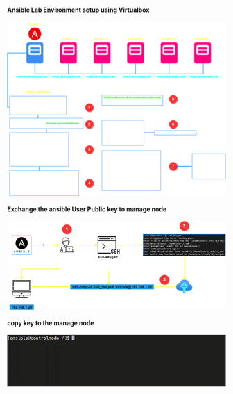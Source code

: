 

<h4>Ansible Lab Environment setup using Virtualbox</h4>

![image](https://github.com/vijayendrar/devsecops/blob/main/Ansible/images/setup.png)

<h4>Exchange the ansible User Public key to manage node</h4>

![image](https://github.com/vijayendrar/devsecops/blob/main/Ansible/images/sshkey.png)

<h4>copy key to the manage node</h4>

![image](https://github.com/vijayendrar/devsecops/blob/main/Ansible/images/keytonode.gif)

